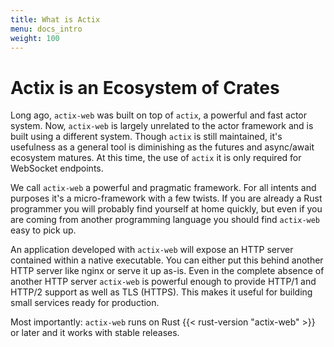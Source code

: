 ```yaml
---
title: What is Actix
menu: docs_intro
weight: 100
---
```


# Actix is an Ecosystem of Crates

Long ago, `actix-web` was built on top of `actix`, a powerful and fast actor system.
Now, `actix-web` is largely unrelated to the actor framework and is built using a different system.
Though `actix` is still maintained, it's usefulness as a general tool is diminishing as the
futures and async/await ecosystem matures. At this time, the use of `actix` it is only required for
WebSocket endpoints.

We call `actix-web` a powerful and pragmatic framework. For all intents and purposes it's a
micro-framework with a few twists. If you are already a Rust programmer you will probably find
yourself at home quickly, but even if you are coming from another programming language you should
find `actix-web` easy to pick up.

<!-- TODO -->
<!-- actix-extras -->

An application developed with `actix-web` will expose an HTTP server contained within a native
executable. You can either put this behind another HTTP server like nginx or serve it up as-is. Even
in the complete absence of another HTTP server `actix-web` is powerful enough to provide HTTP/1 and
HTTP/2 support as well as TLS (HTTPS). This makes it useful for building small services ready for
production.

Most importantly: `actix-web` runs on Rust {{< rust-version "actix-web" >}} or later and it works
with stable releases.

<!-- TODO -->
<!-- which is built upon the fantastic [Tokio][tokio] asynchronous I/O system -->

<!-- LINKS -->

[tokio]: https://tokio.rs
